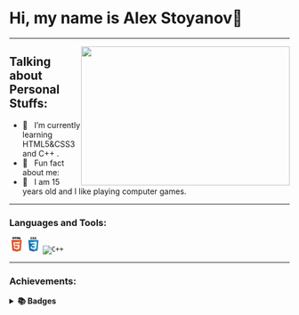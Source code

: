 # Hi, my name is Alex Stoyanov👋
<hr>

<img align="right" height="250" width="375" alt="" src="https://c.tenor.com/RQKAyM7ZHA0AAAAM/banana-dance.gif" />

## Talking about Personal Stuffs:

- 🚀 &nbsp; I’m currently learning HTML5&CSS3 and C++ .
- 👾 &nbsp; Fun fact about me:
- 👦 &nbsp; I am 15 years old and I like playing computer games.
<hr>

### Languages and Tools:

<code><img alt="HTML5" width="26px" src="https://raw.githubusercontent.com/github/explore/80688e429a7d4ef2fca1e82350fe8e3517d3494d/topics/html/html.png" ></code>
<code><img alt="CSS3" width="26px" src="https://raw.githubusercontent.com/github/explore/80688e429a7d4ef2fca1e82350fe8e3517d3494d/topics/css/css.png" ></code>
<code><img alt="C++" width="26px" src="https://upload.wikimedia.org/wikipedia/commons/thumb/1/18/ISO_C%2B%2B_Logo.svg/1200px-ISO_C%2B%2B_Logo.svg.png" ></code>

<hr>
  
### Achievements:

<details style = "display: inline;">
  <summary><b>📚 Badges</b></summary>

 <a href ="https://www.credly.com/earner/earned/badge/0b2cf9f0-e2cf-414b-9358-e4f84dc5e615"><img align="left" alt="Word Office 2016" width="200px" src="https://images.credly.com/images/b9912ce7-7c17-40bc-afbb-ca4251ea1416/MOS_Word.png" ></a> 
<div align="center">
</div>
